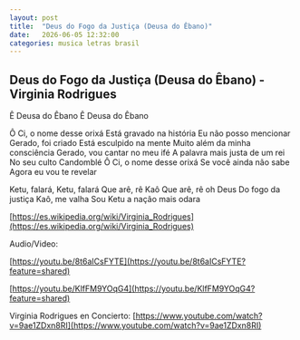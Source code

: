```yaml
---
layout: post
title:  "Deus do Fogo da Justiça (Deusa do Êbano)"
date:   2026-06-05 12:32:00
categories: musica letras brasil
---
```

## Deus do Fogo da Justiça (Deusa do Êbano) - Virginia Rodrigues

Ê Deusa do Êbano
Ê Deusa do Êbano

Ô Ci, o nome desse orixá
Está gravado na história
Eu não posso mencionar
Gerado, foi criado
Está esculpido na mente
Muito além da minha consciência
Gerado, vou cantar no meu ifé
A palavra mais justa de um rei
No seu culto Candomblé
Ô Ci, o nome desse orixá
Se você ainda não sabe
Agora eu vou te revelar

Ketu, falará, Ketu, falará
Que arê, rê Kaô
Que arê, rê oh Deus
Do fogo da justiça
Kaô, me valha
Sou Ketu a nação mais odara

[https://es.wikipedia.org/wiki/Virginia_Rodrigues](https://es.wikipedia.org/wiki/Virginia_Rodrigues)

Audio/Video:

[https://youtu.be/8t6aICsFYTE](https://youtu.be/8t6aICsFYTE?feature=shared)

[https://youtu.be/KlfFM9YOqG4](https://youtu.be/KlfFM9YOqG4?feature=shared)

Virginia Rodrigues en Concierto: [https://www.youtube.com/watch?v=9ae1ZDxn8RI](https://www.youtube.com/watch?v=9ae1ZDxn8RI)
